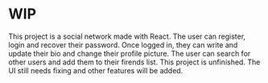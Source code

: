 # WIP

This project is a social network made with React.
The user can register, login and recover their password. Once logged in, they can write and update their bio and change their profile picture. The user can search for other users and add them to their firends list.
This project is unfinished. The UI still needs fixing and other features will be added.
